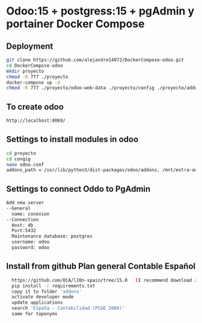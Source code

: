 # Odoo:15 + postgress:15 + pgAdmin y portainer Docker Compose

## Deployment
```bash
git clone https://github.com/alejandro14972/DockerCompose-odoo.git
cd DockerCompose-odoo
mkdir proyecto
chmod -R 777 ./proyecto
docker-compose up -d
chmod -R 777 ./proyecto/odoo-web-data ./proyecto/config ./proyecto/addons ./proyecto/odoo-db-data ./proyecto/portainer_data
```
## To create odoo 
```bash
http://localhost:8069/
````
## Settings to install modules in odoo
```bash
cd proyecto
cd congig
nano odoo.conf
addons_path = /usr/lib/python3/dist-packages/odoo/addons, /mnt/extra-addons
```

## Settings to connect Oddo to PgAdmin
```bash
Add new server
--General
  name: conexion
--Connection
  Host: db
  Port:5432
  Maintenance database: postgres
  username: odoo
  password: odoo
```


## Install from github Plan general Contable Español
```bash
  https://github.com/OCA/l10n-spain/tree/15.0   (I recommend download zip)
  pip install -r requirements.txt
  copy it to folder 'addons'
  activate developer mode
  update applications
  search 'España - Contabilidad (PCGE 2008)'
  same for toponyms
```
